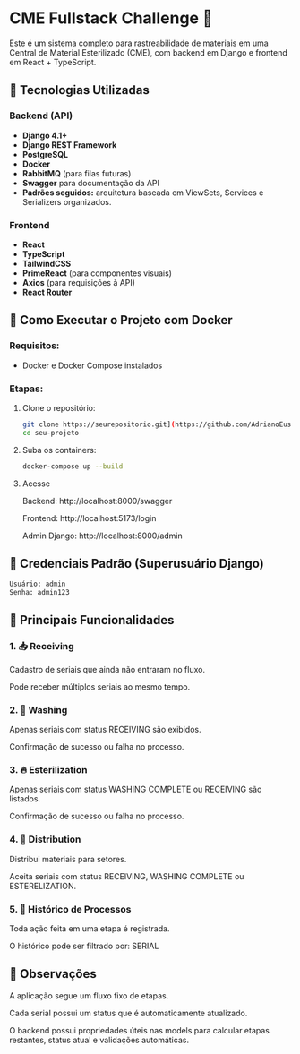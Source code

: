# CME Fullstack Challenge 🚀

Este é um sistema completo para rastreabilidade de materiais em uma Central de Material Esterilizado (CME), com backend em Django e frontend em React + TypeScript.

## 🧰 Tecnologias Utilizadas

### Backend (API)
- **Django 4.1+**
- **Django REST Framework**
- **PostgreSQL**
- **Docker**
- **RabbitMQ** (para filas futuras)
- **Swagger** para documentação da API
- **Padrões seguidos:** arquitetura baseada em ViewSets, Services e Serializers organizados.

### Frontend
- **React**
- **TypeScript**
- **TailwindCSS**
- **PrimeReact** (para componentes visuais)
- **Axios** (para requisições à API)
- **React Router**

## 🐳 Como Executar o Projeto com Docker

### Requisitos:
- Docker e Docker Compose instalados

### Etapas:

1. Clone o repositório:
   ```bash
   git clone https://seurepositorio.git](https://github.com/AdrianoEusebio/cme_fullstack
   cd seu-projeto

2. Suba os containers:
   ```bash
   docker-compose up --build

3. Acesse

   Backend: http://localhost:8000/swagger

   Frontend: http://localhost:5173/login

   Admin Django: http://localhost:8000/admin





## 🔑 Credenciais Padrão (Superusuário Django)
   ```bash
   Usuário: admin
   Senha: admin123
   ```


## 🔁 Principais Funcionalidades


### 1. 📥 Receiving
   Cadastro de seriais que ainda não entraram no fluxo.

   Pode receber múltiplos seriais ao mesmo tempo.



### 2. 🧽 Washing
   Apenas seriais com status RECEIVING são exibidos.

   Confirmação de sucesso ou falha no processo.



### 3. 🔥 Esterilization
   Apenas seriais com status WASHING COMPLETE ou RECEIVING são listados.

   Confirmação de sucesso ou falha no processo.



### 4. 🚚 Distribution
   Distribui materiais para setores.

   Aceita seriais com status RECEIVING, WASHING COMPLETE ou ESTERELIZATION.



### 5. 📜 Histórico de Processos


   Toda ação feita em uma etapa é registrada.

   O histórico pode ser filtrado por: SERIAL



## 📎 Observações


   A aplicação segue um fluxo fixo de etapas.
   
   Cada serial possui um status que é automaticamente atualizado.

O backend possui propriedades úteis nas models para calcular etapas restantes, status atual e validações automáticas.




